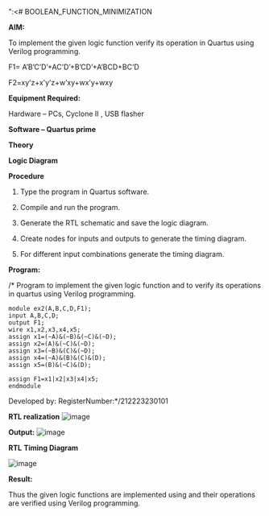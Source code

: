 ":<# BOOLEAN_FUNCTION_MINIMIZATION

**AIM:**

To implement the given logic function verify its operation in Quartus using Verilog programming.

F1= A’B’C’D’+AC’D’+B’CD’+A’BCD+BC’D 

F2=xy’z+x’y’z+w’xy+wx’y+wxy

**Equipment Required:**

Hardware – PCs, Cyclone II , USB flasher

**Software – Quartus prime**

**Theory**

**Logic Diagram**

**Procedure**

1.	Type the program in Quartus software.

2.	Compile and run the program.

3.	Generate the RTL schematic and save the logic diagram.

4.	Create nodes for inputs and outputs to generate the timing diagram.

5.	For different input combinations generate the timing diagram.


**Program:**

/* Program to implement the given logic function and to verify its operations in quartus using Verilog programming. 
```
module ex2(A,B,C,D,F1);
input A,B,C,D;
output F1;
wire x1,x2,x3,x4,x5;
assign x1=(~A)&(~B)&(~C)&(~D);
assign x2=(A)&(~C)&(~D);
assign x3=(~B)&(C)&(~D);
assign x4=(~A)&(B)&(C)&(D);
assign x5=(B)&(~C)&(D);

assign F1=x1|x2|x3|x4|x5;
endmodule
```

Developed by: RegisterNumber:*/212223230101


**RTL realization**
![image](https://github.com/Karthi051/BOOLEAN_FUNCTION_MINIMIZATION/assets/148327224/269d8da2-8ffb-43f4-b60c-26b0ddcec300)


**Output:**
![image](https://github.com/Karthi051/BOOLEAN_FUNCTION_MINIMIZATION/assets/148327224/37f48408-7e8a-4c7a-a575-4f3786356c0c)


**RTL**
**Timing Diagram**

![image](https://github.com/Karthi051/BOOLEAN_FUNCTION_MINIMIZATION/assets/148327224/5c9060a6-c18e-47af-9041-6baf7d9479be)




**Result:**

Thus the given logic functions are implemented using and their operations are verified using Verilog programming.

